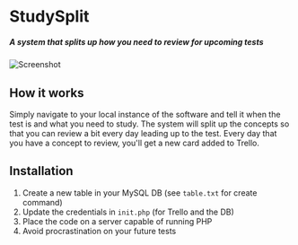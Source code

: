 # StudySplit
##### A system that splits up how you need to review for upcoming tests

![Screenshot]("screenshot.png")

## How it works
Simply navigate to your local instance of the software and tell it when the test is and what you need to study. The system will split up the concepts so that you can review a bit every day leading up to the test. Every day that you have a concept to review, you'll get a new card added to Trello.

## Installation
1. Create a new table in your MySQL DB (see `table.txt` for create command)
2. Update the credentials in `init.php` (for Trello and the DB)
3. Place the code on a server capable of running PHP
4. Avoid procrastination on your future tests
